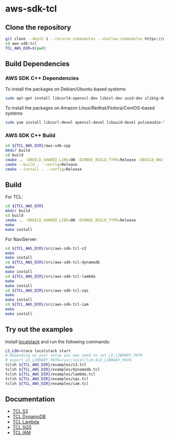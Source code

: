 # aws-sdk-tcl

## Clone the repository
```bash
git clone --depth 1 --recurse-submodules --shallow-submodules https://github.com/jerily/aws-sdk-tcl.git
cd aws-sdk-tcl
TCL_AWS_DIR=$(pwd)
```

## Build Dependencies

### AWS SDK C++ Dependencies

To install the packages on Debian/Ubuntu-based systems:
```bash
sudo apt-get install libcurl4-openssl-dev libssl-dev uuid-dev zlib1g-dev libpulse-dev
```

To install the packages on Amazon Linux/Redhat/Fedora/CentOS-based systems
```bash
sudo yum install libcurl-devel openssl-devel libuuid-devel pulseaudio-libs-devel
```

### AWS SDK C++ Build
```bash
cd ${TCL_AWS_DIR}/aws-sdk-cpp
mkdir build
cd build
cmake .. -DBUILD_SHARED_LIBS=ON -DCMAKE_BUILD_TYPE=Release -DBUILD_ONLY="s3;dynamodb;lambda;sqs;iam;transfer;sts"
cmake --build . --config=Release
cmake --install . --config=Release
```

## Build
For TCL:
```bash
cd ${TCL_AWS_DIR}
mkdir build
cd build
cmake .. -DBUILD_SHARED_LIBS=ON -DCMAKE_BUILD_TYPE=Release
make
make install
```

For NaviServer:
```bash
cd ${TCL_AWS_DIR}/src/aws-sdk-tcl-s3
make
make install
cd ${TCL_AWS_DIR}/src/aws-sdk-tcl-dynamodb
make
make install
cd ${TCL_AWS_DIR}/src/aws-sdk-tcl-lambda
make
make install
cd ${TCL_AWS_DIR}/src/aws-sdk-tcl-sqs
make
make install
cd ${TCL_AWS_DIR}/src/aws-sdk-tcl-iam
make
make install
```

## Try out the examples
Install [localstack](https://docs.localstack.cloud/getting-started/installation/) and run the following commands:

```bash
LS_LOG=trace localstack start
# Depending on your setup you may need to set LD_LIBRARY_PATH
# export LD_LIBRARY_PATH=/usr/local/lib:$LD_LIBRARY_PATH
tclsh ${TCL_AWS_DIR}/examples/s3.tcl
tclsh ${TCL_AWS_DIR}/examples/dynamodb.tcl
tclsh ${TCL_AWS_DIR}/examples/lambda.tcl
tclsh ${TCL_AWS_DIR}/examples/sqs.tcl
tclsh ${TCL_AWS_DIR}/examples/iam.tcl
```

## Documentation

* [TCL S3](./src/aws-sdk-tcl-s3/)
* [TCL DynamoDB](./src/aws-sdk-tcl-dynamodb/)
* [TCL Lambda](./src/aws-sdk-tcl-lambda/)
* [TCL SQS](./src/aws-sdk-tcl-sqs/)
* [TCL IAM](./src/aws-sdk-tcl-iam/)
